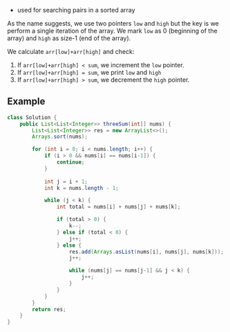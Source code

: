 - used for searching pairs in a sorted array

As the name suggests, we use two pointers `low` and `high` but the key is we perform a single iteration of the array. We mark `low` as 0 (beginning of the array) and `high` as size-1 (end of the array).

We calculate `arr[low]+arr[high]` and check:
1. If `arr[low]+arr[high] < sum`, we increment the `low` pointer.
2. If `arr[low]+arr[high] = sum`, we print `low` and `high`
3. If `arr[low]+arr[high] > sum`, we decrement the `high` pointer.
## Example
```java
class Solution {
    public List<List<Integer>> threeSum(int[] nums) {
        List<List<Integer>> res = new ArrayList<>();
        Arrays.sort(nums);

        for (int i = 0; i < nums.length; i++) {
            if (i > 0 && nums[i] == nums[i-1]) {
                continue;
            }
            
            int j = i + 1;
            int k = nums.length - 1;

            while (j < k) {
                int total = nums[i] + nums[j] + nums[k];

                if (total > 0) {
                    k--;
                } else if (total < 0) {
                    j++;
                } else {
                    res.add(Arrays.asList(nums[i], nums[j], nums[k]));
                    j++;

                    while (nums[j] == nums[j-1] && j < k) {
                        j++;
                    }
                }
            }
        }
        return res;        
    }
}

```